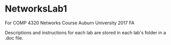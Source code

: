 # NetworksLab1
For COMP 4320 Networks Course Auburn University 2017 FA

Descriptions and instructions for each lab are stored in each lab's folder in a .doc file.
